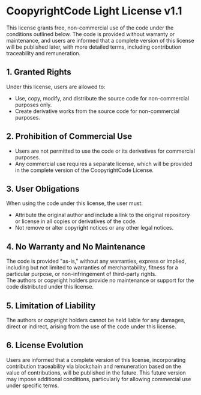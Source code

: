 # CoopyrightCode Light License v1.1

This license grants free, non-commercial use of the code under the conditions outlined below. The code is provided without warranty or maintenance, and users are informed that a complete version of this license will be published later, with more detailed terms, including contribution traceability and remuneration.

## 1. Granted Rights

Under this license, users are allowed to:
- Use, copy, modify, and distribute the source code for non-commercial purposes only.
- Create derivative works from the source code for non-commercial purposes.

## 2. Prohibition of Commercial Use

- Users are not permitted to use the code or its derivatives for commercial purposes.
- Any commercial use requires a separate license, which will be provided in the complete version of the CoopyrightCode License.

## 3. User Obligations

When using the code under this license, the user must:
- Attribute the original author and include a link to the original repository or license in all copies or derivatives of the code.
- Not remove or alter copyright notices or any other legal notices.

## 4. No Warranty and No Maintenance

The code is provided "as-is," without any warranties, express or implied, including but not limited to warranties of merchantability, fitness for a particular purpose, or non-infringement of third-party rights.  
The authors or copyright holders provide no maintenance or support for the code distributed under this license.

## 5. Limitation of Liability

The authors or copyright holders cannot be held liable for any damages, direct or indirect, arising from the use of the code under this license.

## 6. License Evolution

Users are informed that a complete version of this license, incorporating contribution traceability via blockchain and remuneration based on the value of contributions, will be published in the future. This future version may impose additional conditions, particularly for allowing commercial use under specific terms.
